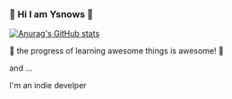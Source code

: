 ###  👋 Hi I am Ysnows 👋

[![Anurag's GitHub stats](https://github-readme-stats.vercel.app/api?username=ysnows&show_icons=true&theme=dracula)](https://github.com/anuraghazra/github-readme-stats)

🤔 the progress of learning awesome things is awesome! 🤔 

and ...


I'm an indie develper



